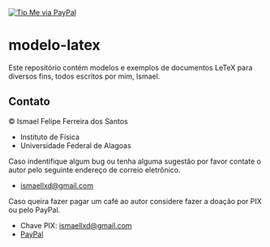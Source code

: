 [![Tip Me via PayPal](https://img.shields.io/badge/PayPal-tip%20me-green.svg?logo=paypal)](https://www.paypal.com/cgi-bin/webscr?cmd=_s-xclick&hosted_button_id=D66EM3DGU35EE&source=url)

# modelo-latex

Este repositório contém modelos e exemplos de documentos LeTeX para diversos
fins, todos escritos por mim, Ismael.

## Contato

© Ismael Felipe Ferreira dos Santos
* Instituto de Física
* Universidade Federal de Alagoas

Caso indentifique algum bug ou tenha alguma sugestão por favor
contate o autor pelo seguinte endereço de correio eletrônico.
* [ismaellxd@gmail.com](mailto:ismaellxd@gmail.com)

Caso queira fazer pagar um café ao autor considere fazer
a doação por PIX ou pelo PayPal.
* Chave PIX: ismaellxd@gmail.com
* [PayPal](https://www.paypal.com/cgi-bin/webscr?cmd=_s-xclick&hosted_button_id=D66EM3DGU35EE&source=url)

